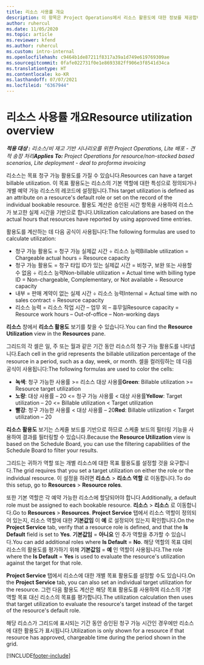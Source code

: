 ```yaml
---
title: 리소스 사용률 개요
description: 이 항목은 Project Operations에서 리소스 활용도에 대한 정보를 제공합니다.
author: ruhercul
ms.date: 11/05/2020
ms.topic: article
ms.reviewer: kfend
ms.author: ruhercul
ms.custom: intro-internal
ms.openlocfilehash: c9464b1de87211f8317a39a1d749e619769309ae
ms.sourcegitcommit: 0fafe022731f0e1e8693382ff906e3f8541d34ca
ms.translationtype: HT
ms.contentlocale: ko-KR
ms.lasthandoff: 07/07/2021
ms.locfileid: "6367944"
---
```

# <a name="resource-utilization-overview"></a><span data-ttu-id="91991-103">리소스 사용률 개요</span><span class="sxs-lookup"><span data-stu-id="91991-103">Resource utilization overview</span></span>

<span data-ttu-id="91991-104">_**적용 대상 :** 리소스/비 재고 기반 시나리오를 위한 Project Operations, Lite 배포 - 견적 송장 처리_</span><span class="sxs-lookup"><span data-stu-id="91991-104">_**Applies To:** Project Operations for resource/non-stocked based scenarios, Lite deployment - deal to proforma invoicing_</span></span>

<span data-ttu-id="91991-105">리소스는 목표 청구 가능 활용도를 가질 수 있습니다.</span><span class="sxs-lookup"><span data-stu-id="91991-105">Resources can have a target billable utilization.</span></span> <span data-ttu-id="91991-106">이 목표 활용도는 리소스의 기본 역할에 대한 특성으로 정의되거나 개별 예약 가능 리소스의 레코드에 설정됩니다.</span><span class="sxs-lookup"><span data-stu-id="91991-106">This target utilization is defined as an attribute on a resource's default role or set on the record of the individual bookable resource.</span></span> <span data-ttu-id="91991-107">활용도 계산은 승인된 시간 항목을 사용하여 리소스가 보고한 실제 시간을 기반으로 합니다.</span><span class="sxs-lookup"><span data-stu-id="91991-107">Utilization calculations are based on the actual hours that resources have reported by using approved time entries.</span></span>

<span data-ttu-id="91991-108">활용도를 계산하는 데 다음 공식이 사용됩니다:</span><span class="sxs-lookup"><span data-stu-id="91991-108">The following formulas are used to calculate utilization:</span></span>

  - <span data-ttu-id="91991-109">청구 가능 활용도 = 청구 가능 실제값 시간 ÷ 리소스 능력</span><span class="sxs-lookup"><span data-stu-id="91991-109">Billable utilization = Chargeable actual hours ÷ Resource capacity</span></span>
  - <span data-ttu-id="91991-110">청구 가능 활용도 = 청구 타입 ID가 있는 실제값 시간 = 비청구, 보완 또는 사용할 수 없음 ÷ 리소스 능력</span><span class="sxs-lookup"><span data-stu-id="91991-110">Non-billable utilization = Actual time with billing type ID = Non-chargeable, Complementary, or Not available ÷ Resource capacity</span></span>
  - <span data-ttu-id="91991-111">내부 = 판매 계약이 없는 실제 시간 ÷ 리소스 능력</span><span class="sxs-lookup"><span data-stu-id="91991-111">Internal = Actual time with no sales contract ÷ Resource capacity</span></span>
  - <span data-ttu-id="91991-112">리소스 능력 = 리소스 작업 시간 – 업무 외 – 휴무일</span><span class="sxs-lookup"><span data-stu-id="91991-112">Resource capacity = Resource work hours – Out-of-office – Non-working days</span></span>

<span data-ttu-id="91991-113">**리소스** 창에서 **리소스 활용도** 보기를 찾을 수 있습니다.</span><span class="sxs-lookup"><span data-stu-id="91991-113">You can find the **Resource Utilization** view in the **Resources** pane.</span></span>

<span data-ttu-id="91991-114">그리드의 각 셀은 일, 주 또는 월과 같은 기간 동안 리소스의 청구 가능 활용도를 나타냅니다.</span><span class="sxs-lookup"><span data-stu-id="91991-114">Each cell in the grid represents the billable utilization percentage of the resource in a period, such as a day, week, or month.</span></span> <span data-ttu-id="91991-115">셀을 컬러링하는 데 다음 공식이 사용됩니다:</span><span class="sxs-lookup"><span data-stu-id="91991-115">The following formulas are used to color the cells:</span></span>

  - <span data-ttu-id="91991-116">**녹색**: 청구 가능한 사용률 >= 리소스 대상 사용률</span><span class="sxs-lookup"><span data-stu-id="91991-116">**Green**: Billable utilization >= Resource target utilization</span></span>
  - <span data-ttu-id="91991-117">**노랑**: 대상 사용률 – 20 <= 청구 가능 사용률 < 대상 사용률</span><span class="sxs-lookup"><span data-stu-id="91991-117">**Yellow**: Target utilization – 20 <= Billable utilization < Target utilization</span></span>
  - <span data-ttu-id="91991-118">**빨강**: 청구 가능한 사용률 < 대상 사용률 – 20</span><span class="sxs-lookup"><span data-stu-id="91991-118">**Red**: Billable utilization < Target utilization – 20</span></span>

<span data-ttu-id="91991-119">**리소스 활용도** 보기는 스케줄 보드를 기반으로 하므로 스케줄 보드의 필터링 기능을 사용하여 결과를 필터링할 수 있습니다.</span><span class="sxs-lookup"><span data-stu-id="91991-119">Because the **Resource Utilization** view is based on the Schedule Board, you can use the filtering capabilities of the Schedule Board to filter your results.</span></span>

<span data-ttu-id="91991-120">그리드는 귀하가 역할 또는 개별 리소스에 대한 목표 활용도를 설정할 것을 요구합니다.</span><span class="sxs-lookup"><span data-stu-id="91991-120">The grid requires that you set a target utilization on either the role or the individual resource.</span></span> <span data-ttu-id="91991-121">이 설정을 하려면 **리소스** > **리소스 역할** 로 이동합니다.</span><span class="sxs-lookup"><span data-stu-id="91991-121">To do this setup, go to **Resources** > **Resource roles**.</span></span>

<span data-ttu-id="91991-122">또한 기본 역할은 각 예약 가능한 리소스에 할당되어야 합니다.</span><span class="sxs-lookup"><span data-stu-id="91991-122">Additionally, a default role must be assigned to each bookable resource.</span></span> <span data-ttu-id="91991-123">**리소스** > **리소스** 로 이동합니다.</span><span class="sxs-lookup"><span data-stu-id="91991-123">Go to **Resources** > **Resources**.</span></span> <span data-ttu-id="91991-124">**Project Service** 탭에서 리소스 역할이 정의되어 있는지, 리소스 역할에 대한 **기본값임** 이 **예** 로 설정되어 있는지 확인합니다.</span><span class="sxs-lookup"><span data-stu-id="91991-124">On the **Project Service** tab, verify that a resource role is defined, and that the **Is Default** field is set to **Yes**.</span></span> <span data-ttu-id="91991-125">**기본값임** = **아니요** 인 추가 역할을 추가할 수 있습니다.</span><span class="sxs-lookup"><span data-stu-id="91991-125">You can add additional roles where **Is Default** = **No**.</span></span> <span data-ttu-id="91991-126">해당 역할의 목표 대비 리소스의 활용도를 평가하기 위해 **기본값임** = **예** 인 역할이 사용됩니다.</span><span class="sxs-lookup"><span data-stu-id="91991-126">The role where the **Is Default** = **Yes** is used to evaluate the resource's utilization against the target for that role.</span></span>

<span data-ttu-id="91991-127">**Project Service** 탭에서 리소스에 대한 개별 목표 활용도를 설정할 수도 있습니다.</span><span class="sxs-lookup"><span data-stu-id="91991-127">On the **Project Service** tab, you can also set an individual target utilization for the resource.</span></span> <span data-ttu-id="91991-128">그런 다음 활용도 계산은 해당 목표 활용도를 사용하여 리소스의 기본 역할 목표 대신 리소스의 목표를 평가합니다.</span><span class="sxs-lookup"><span data-stu-id="91991-128">The utilization calculation then uses that target utilization to evaluate the resource's target instead of the target of the resource's default role.</span></span>

<span data-ttu-id="91991-129">해당 리소스가 그리드에 표시되는 기간 동안 승인된 청구 가능 시간인 경우에만 리소스에 대한 활용도가 표시됩니다.</span><span class="sxs-lookup"><span data-stu-id="91991-129">Utilization is only shown for a resource if that resource has approved, chargeable time during the period shown in the grid.</span></span>


[!INCLUDE[footer-include](../includes/footer-banner.md)]